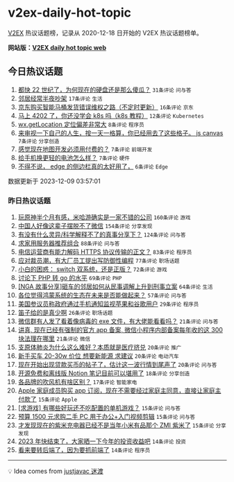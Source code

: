 # v2ex-daily-hot-topic

[V2EX](https://www.v2ex.com/) 热议话题榜，记录从 2020-12-18 日开始的 V2EX 热议话题榜单。

**网站版：[V2EX daily hot topic web](https://boojack.github.io/v2ex-daily-hot-topic-web/)**

## 今日热议话题

<!-- TODAY BEGIN -->

1. [都快 22 世纪了，为何现在的硬盘还是那么傻瓜？](https://www.v2ex.com/t/998906) `31条评论` `问与答`
1. [邻居经常半夜吵架](https://www.v2ex.com/t/998879) `17条评论` `生活`
1. [京东购买智能马桶发货错误维权之路（不定时更新）](https://www.v2ex.com/t/998889) `16条评论` `京东`
1. [马上 4202 了，你还没学会 k8s 吗（k8s 教程）](https://www.v2ex.com/t/998891) `12条评论` `Kubernetes`
1. [wx.getLocation 定位偏差非常大](https://www.v2ex.com/t/998903) `8条评论` `程序员`
1. [来审视一下自己的人生，按一天一格算，你已经用去了这些格子。 js canvas](https://www.v2ex.com/t/998887) `7条评论` `分享创造`
1. [感觉现在地图开发必须用付费的？](https://www.v2ex.com/t/998882) `7条评论` `前端开发`
1. [给手机换更轻的电池怎么样？](https://www.v2ex.com/t/998881) `7条评论` `硬件`
1. [不得不说， edge 的侧边栏真的太好用了，](https://www.v2ex.com/t/998892) `6条评论` `Edge`

数据更新于 2023-12-09 03:57:01

<!-- TODAY END -->

### 昨日热议话题

<!-- YESTERDAY BEGIN -->

1. [玩原神半个月有感，米哈游确实是一家不错的公司](https://www.v2ex.com/t/998568) `160条评论` `游戏`
1. [中国人好像这辈子摆脱不了微信](https://www.v2ex.com/t/998578) `154条评论` `分享发现`
1. [有没有什么灵异/科学解释不了的真事分享下？](https://www.v2ex.com/t/998674) `124条评论` `问与答`
1. [求家用服务器推荐组合](https://www.v2ex.com/t/998550) `88条评论` `问与答`
1. [电信运营商有能力解码 HTTPS 协议传输的正文？](https://www.v2ex.com/t/998716) `83条评论` `程序员`
1. [应对裁员潮，有大厂员工提出写防御性编程](https://www.v2ex.com/t/998557) `77条评论` `职场话题`
1. [小白的困惑： switch 双系统，还是正版？](https://www.v2ex.com/t/998562) `72条评论` `游戏`
1. [讨论下 PHP 转 go 的水平](https://www.v2ex.com/t/998612) `69条评论` `PHP`
1. [[NGA 故事分享]砸车的邻居如何从民事调解上升到刑事立案](https://www.v2ex.com/t/998693) `64条评论` `生活`
1. [各位觉得鸿蒙系统的生态在未来是否能做起来？](https://www.v2ex.com/t/998683) `57条评论` `问与答`
1. [美国参议员称政府通过手机通知监视苹果和谷歌用户](https://www.v2ex.com/t/998620) `29条评论` `程序员`
1. [笛子给的是真少啊](https://www.v2ex.com/t/998772) `26条评论` `职场话题`
1. [微信群有人发了看着像病毒的 exe 文件，有大佬能看看吗？](https://www.v2ex.com/t/998834) `21条评论` `问与答`
1. [讲真, 现在已经有强制的官方 app 备案, 微信小程序内部备案每年收的这 300 块法理在哪里](https://www.v2ex.com/t/998533) `21条评论` `微信`
1. [支原体肺炎为什么这么难好？本质就是医疗挤兑](https://www.v2ex.com/t/998817) `20条评论` `推广`
1. [新手买车 20-30w 价位 想要新能源 求建议](https://www.v2ex.com/t/998699) `20条评论` `电动汽车`
1. [现在开始出现贷款买币的帖子了，估计这一波行情到尾声了](https://www.v2ex.com/t/998601) `20条评论` `问与答`
1. [开源免费和离线版 Notion 笔记目前可以堪用了](https://www.v2ex.com/t/998543) `18条评论` `分享创造`
1. [各品牌的吹风机有啥区别？](https://www.v2ex.com/t/998546) `17条评论` `智能家电`
1. [Apple 家庭成员购买 app 订阅，现在不需要经过家庭主同意，直接让家庭主付款了](https://www.v2ex.com/t/998790) `15条评论` `Apple`
1. [[求游戏] 有哪些好玩还不吃配置的单机游戏？](https://www.v2ex.com/t/998658) `15条评论` `问与答`
1. [预算 1500 元求购二手 PC 用于办公+入门视频剪辑](https://www.v2ex.com/t/998651) `15条评论` `问与答`
1. [才发现现在的紫米充电器已经不是当年小米有品那个 ZMI 紫米了](https://www.v2ex.com/t/998554) `15条评论` `分享发现`
1. [2023 年快结束了，大家晒一下今年的投资收益吧](https://www.v2ex.com/t/998812) `14条评论` `投资`
1. [看来要转后端了，因为要抓前端了](https://www.v2ex.com/t/998801) `14条评论` `程序员`

<!-- YESTERDAY END -->

---

💡 Idea comes from [justjavac 迷渡](https://github.com/justjavac/)
